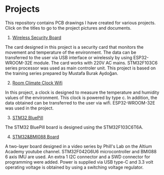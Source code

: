 # Projects


This repository contains PCB drawings I have created for various projects.
Click on the titles to go to the project pictures and documents.


1. [Wireless Security Board](https://github.com/mertalisenturk/pcb-s/blob/main/Wireless%20Security%20Board)

  The card designed in this project is a security card that monitors the movement and temperature of the environment. The data can be transferred to the user via USB interface or wirelessly by using ESP32-WROOM-32E module. The card works with 220V AC mains. STM32F103C6 series processor was used as main controler unit. This project is based on the training series prepared by Mustafa Burak Aydoğan.





2. [Room Climate Clock Wifi](https://github.com/mertalisenturk/Projects/tree/main/RoomClimateClockWifi)

  In this project, a clock is designed to measure the temperature and humidity values of the environment. This clock is powered by type c. In addition, the data obtained can be transferred to the user via wifi. ESP32-WROOM-32E was used in the project.





3. [STM32 BluePill](https://github.com/mertalisenturk/Projects/tree/main/STM32%20BluePill)

The STM32 BluePill board is designed using the STM32F103C6T6A.


4. [STM32&BMI088 Board](https://github.com/mertalisenturk/Projects/tree/main/STM32%26BMI088%20Board)

A two-layer board designed in a video series by Phill's Lab on the Altium Academy youtube channel. STM32F042G6U6 microcontroller and BMI088 6 axis IMU are used. An extra 1 I2C connector and a SWD connector for programming were added. Power is supplied via USB type-C and 3.3 volt operating voltage is obtained by using a switching voltage regulator.
